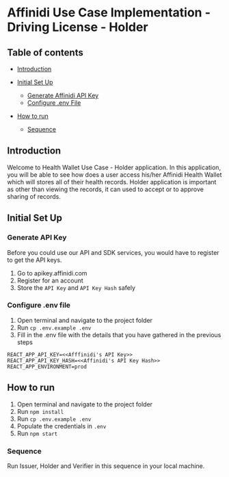 # Affinidi Use Case Implementation - Driving License - Holder

## Table of contents

- [Introduction](#introduction)
- [Initial Set Up](#Initial-set-up)

  - [Generate Affinidi API Key](#generate-api-key)
  - [Configure .env File](#configure-.env-file)

- [How to run](#how-to-run)
  - [Sequence](#sequence)

## Introduction

Welcome to Health Wallet Use Case - Holder application. In this application, you will be able to see how does a user access his/her Affinidi Health Wallet which will stores all of their health records. Holder application is important as other than viewing the records, it can used to accept or to approve sharing of records.

## Initial Set Up

### Generate API Key

Before you could use our API and SDK services, you would have to register to get the API keys.

1. Go to apikey.affinidi.com
2. Register for an account
3. Store the `API Key` and `API Key Hash` safely

### Configure .env file

1. Open terminal and navigate to the project folder
2. Run `cp .env.example .env`
3. Fill in the .env file with the details that you have gathered in the previous steps

```
REACT_APP_API_KEY=<<Afffinidi's API Key>>
REACT_APP_API_KEY_HASH=<<Affinidi's API Key Hash>>
REACT_APP_ENVIRONMENT=prod
```

## How to run

1. Open terminal and navigate to the project folder
2. Run `npm install`
3. Run `cp .env.example .env`
4. Populate the credentials in `.env`
5. Run `npm start`

### Sequence

Run Issuer, Holder and Verifier in this sequence in your local machine.
